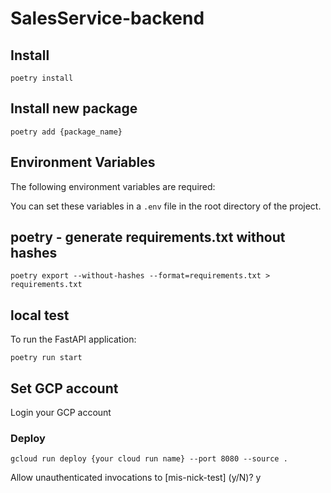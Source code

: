# SalesService-backend

## Install
```
poetry install
```
## Install new package
```
poetry add {package_name}
```

## Environment Variables

The following environment variables are required:


You can set these variables in a `.env` file in the root directory of the project.

## poetry - generate requirements.txt without hashes
```
poetry export --without-hashes --format=requirements.txt > requirements.txt
```

## local test
To run the FastAPI application:
```
poetry run start
```

## Set GCP account
Login your GCP account

### Deploy
```
gcloud run deploy {your cloud run name} --port 8080 --source .
```

Allow unauthenticated invocations to [mis-nick-test] (y/N)?  y